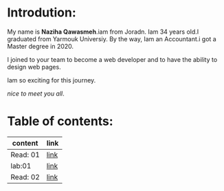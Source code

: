 
# Introdution: 

My name is **Naziha Qawasmeh**.iam from Joradn. Iam 34 years old.I graduated from Yarmouk Universiy. 
By the way, Iam an Accountant.i got a Master degree in 2020.

I joined to your team to become a web developer and to have the ability to design web pages.

Iam so exciting for this journey.

*nice to meet you all*.


# Table of contents:

|  content       | link |
| ----------    | ----------- |
| Read: 01       | [link](https://replit.com/@naziha1986/reading-notesmd#Read:01.md) |
| lab:01         |[link](https://replit.com/@naziha1986/reading-notesmd#lab01.md)        |
|Read: 02|[link](https://replit.com/@naziha1986/reading-notesmd#Read:02.md)


